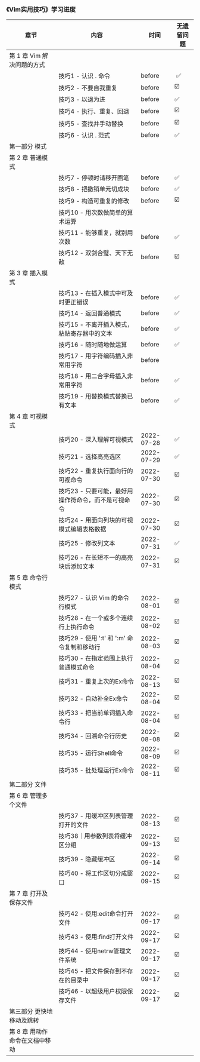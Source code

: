 ### 《Vim实用技巧》学习进度

| 章节                | 内容                                                | 时间             | 无遗留问题 |
|-------------------| --------------------------------------------------- |----------------|-------|
| 第 1 章 Vim 解决问题的方式 |                                                     |                |       |
|                   | 技巧1 - 认识 . 命令                                 | before         | ️ ✅   |
|                   | 技巧2 - 不要自我重复                                | before         | ☑️    |
|                   | 技巧3 - 以退为进                                    | before         | ✅     |
|                   | 技巧4 - 执行、重复、回退                            | before         | ☑️    |
|                   | 技巧5 - 查找并手动替换                              | before         | ☑️    |
|                   | 技巧6 - 认识 . 范式                                 | before         | ✅     |
| 第一部分 模式           |                                                     |                |       |
| 第 2 章 普通模式        |                                                     |                |       |
|                   | 技巧7 - 停顿时请移开画笔                            | before         | ✅     |
|                   | 技巧8 - 把撤销单元切成块                            | before         | ✅     |
|                   | 技巧9 - 构造可重复的修改                            | before         | ☑️    |
|                   | 技巧10 - 用次数做简单的算术运算                     |                |       |
|                   | 技巧11 - 能够重复，就别用次数                       | before         | ✅️    |
|                   | 技巧12 - 双剑合璧、天下无敌                         | before         | ☑️    |
| 第 3 章 插入模式        |                                                     |                |       |
|                   | 技巧13 - 在插入模式中可及时更正错误                 | before         | ✅     |
|                   | 技巧14 - 返回普通模式                               | before         | ✅     |
|                   | 技巧15 - 不离开插入模式，粘贴寄存器中的文本         | before         | ✅     |
|                   | 技巧16 - 随时随地做运算                             | before         | ✅     |
|                   | 技巧17 - 用字符编码插入非常用字符                   | before         |       |
|                   | 技巧18 - 用二合字母插入非常用字符                   | before         | ✅     |
|                   | 技巧19 - 用替换模式替换已有文本                     | before         | ✅     |
| 第 4 章 可视模式        |                                                     |                |       |
|                   | 技巧20 - 深入理解可视模式                           | 2022-07-28     | ✅     |
|                   | 技巧21 - 选择高亮选区                               | 2022-07-29     | ✅     |
|                   | 技巧22 - 重复执行面向行的可视命令                   | 2022-07-30     | ☑️    |
|                   | 技巧23 - 只要可能，最好用操作符命令，而不是可视命令 | 2022-07-30     | ☑️    |
|                   | 技巧24 - 用面向列块的可视模式编辑表格数据           | 2022-07-30     | ☑️    |
|                   | 技巧25 - 修改列文本                                 | 2022-07-31     | ✅️    |
|                   | 技巧26 - 在长短不一的高亮块后添加文本               | 2022-07-31     | ☑️    |
| 第 5 章 命令行模式       |                                                     |                | ️     |
|                   | 技巧27 - 认识 Vim 的命令行模式                      | 2022-08-01     | ☑️    |
|                   | 技巧28 - 在一个或多个连续行上执行命令               | 2022-08-02     | ☑️    |
|                   | 技巧29 - 使用 ':t' 和 ':m' 命令复制和移动行         | 2022-08-03     | ☑️    |
|                   | 技巧30 - 在指定范围上执行普通模式命令               | 2022-08-04     | ☑️    |
|                   | 技巧31 - 重复上次的Ex命令                           | 2022-08-13 |  ☑️   |
|                   | 技巧32 - 自动补全Ex命令                             | 2022-08-04     | ☑️    |
|                   | 技巧33 - 把当前单词插入命令行                       | 2022-08-04     | ☑️    |
|                   | 技巧34 - 回溯命令行历史                             | 2022-08-08     | ☑️    |
|                   | 技巧35 - 运行Shell命令                              | 2022-08-09     | ☑️    |
|                   | 技巧35 - 批处理运行Ex命令                           | 2022-08-11     | ☑️    |
| 第二部分 文件           |                                                     |                |       |
| 第 6 章 管理多个文件      |                                                     |                |       |
|                   | 技巧37 - 用缓冲区列表管理打开的文件                 | 2022-08-13     | ☑️    |
|                   | 技巧38｜用参数列表将缓冲区分组 | 2022-09-13 | ️☑️ |
|                   | 技巧39 - 隐藏缓冲区 | 2022-09-14 | ️☑️ |
|                   | 技巧40 - 将工作区切分成窗口 | 2022-09-15 | ️☑️ |
| 第 7 章 打开及保存文件     |                                                     |                |       |
| | 技巧42 - 使用:edit命令打开文件 | 2022-09-17 | ️☑️ |
| | 技巧43 - 使用:find打开文件 | 2022-09-17 | ️☑️ |
| | 技巧44 - 使用netrw管理文件系统 | 2022-09-17 | ️☑️ |
| | 技巧45 - 把文件保存到不存在的目录中 | 2022-09-17 | ️☑️ |
| | 技巧46 - 以超级用户权限保存文件 | 2022-09-17 | ️☑️ |
| 第三部分 更快地移动及跳转           |                                                     |                |       |
| 第 8 章 用动作命令在文档中移动     |                                                     |                |       |
